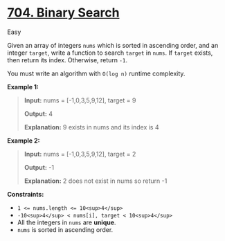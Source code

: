 # [704\. Binary Search](https://leetcode.com/problems/binary-search/)

Easy

Given an array of integers `nums` which is sorted in ascending order, and an integer `target`, write a function to search `target` in `nums`. If `target` exists, then return its index. Otherwise, return `-1`.

You must write an algorithm with `O(log n)` runtime complexity.

**Example 1:**

> **Input:** nums = \[-1,0,3,5,9,12\], target = 9
>
> **Output:** 4
>
> **Explanation:** 9 exists in nums and its index is 4

**Example 2:**

> **Input:** nums = \[-1,0,3,5,9,12\], target = 2
>
> **Output:** -1
>
> **Explanation:** 2 does not exist in nums so return -1

**Constraints:**

- `1 <= nums.length <= 10<sup>4</sup>`
- `-10<sup>4</sup> < nums[i], target < 10<sup>4</sup>`
- All the integers in `nums` are **unique**.
- `nums` is sorted in ascending order.
